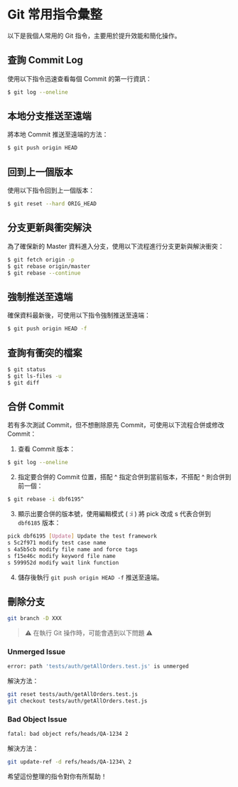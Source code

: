 # Git 常用指令彙整

以下是我個人常用的 Git 指令，主要用於提升效能和簡化操作。

## 查詢 Commit Log

使用以下指令迅速查看每個 Commit 的第一行資訊：

```bash
$ git log --oneline
```

## 本地分支推送至遠端

將本地 Commit 推送至遠端的方法：

```bash
$ git push origin HEAD
```

## 回到上一個版本

使用以下指令回到上一個版本：

```bash
$ git reset --hard ORIG_HEAD
```

## 分支更新與衝突解決

為了確保新的 Master 資料進入分支，使用以下流程進行分支更新與解決衝突：

```bash
$ git fetch origin -p
$ git rebase origin/master
$ git rebase --continue
```

## 強制推送至遠端

確保資料最新後，可使用以下指令強制推送至遠端：

```bash
$ git push origin HEAD -f
```

## 查詢有衝突的檔案

```bash
$ git status
$ git ls-files -u
$ git diff
```

## 合併 Commit

若有多次測試 Commit，但不想刪除原先 Commit，可使用以下流程合併或修改 Commit：

1. 查看 Commit 版本：

```bash
$ git log --oneline
```

2. 指定要合併的 Commit 位置，搭配 ^ 指定合併到當前版本，不搭配 ^ 則合併到前一個：

```bash
$ git rebase -i dbf6195^
```

3. 顯示出要合併的版本號，使用編輯模式 ( :i ) 將 pick 改成 s 代表合併到 `dbf6185` 版本：

```bash
pick dbf6195 [Update] Update the test framework
s 5c2f971 modify test case name
s 4a5b5cb modify file name and force tags
s f15e46c modify keyword file name
s 599952d modify wait link function
```

4. 儲存後執行 `git push origin HEAD -f` 推送至遠端。

## 刪除分支

```bash
git branch -D XXX
```

> ⚠️ 在執行 Git 操作時，可能會遇到以下問題 ⚠️

### Unmerged Issue

```bash
error: path 'tests/auth/getAllOrders.test.js' is unmerged
```

解決方法：

```bash
git reset tests/auth/getAllOrders.test.js
git checkout tests/auth/getAllOrders.test.js
```

### Bad Object Issue

```bash
fatal: bad object refs/heads/QA-1234 2
```

解決方法：

```bash
git update-ref -d refs/heads/QA-1234\ 2
```

希望這份整理的指令對你有所幫助！
